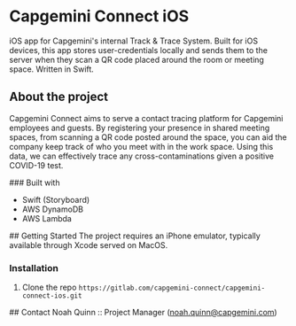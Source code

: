 # Capgemini Connect iOS

iOS app for Capgemini's internal Track & Trace System. Built for iOS devices, this app stores user-credentials locally and sends them to the server when they scan a QR code placed around the room or meeting space. Written in Swift.

## About the project
Capgemini Connect aims to serve a contact tracing platform for Capgemini employees and guests. By registering your presence in shared meeting spaces, from scanning a QR code posted around the space, you can aid the company keep track of who you meet with in the work space. Using this data, we can effectively trace any cross-contaminations given a positive COVID-19 test.

### Built with
* Swift (Storyboard)
* AWS DynamoDB
* AWS Lambda

## Getting Started
The project requires an iPhone emulator, typically available through Xcode served on MacOS.

### Installation
1. Clone the repo
`https://gitlab.com/capgemini-connect/capgemini-connect-ios.git`

## Contact
Noah Quinn :: Project Manager (noah.quinn@capgemini.com)
